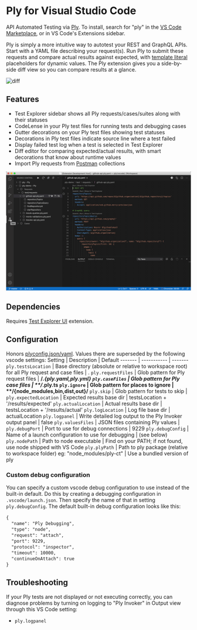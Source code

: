 # Ply for Visual Studio Code
API Automated Testing via [Ply](https://github.com/ply-ct/ply#readme).
To install, search for "ply" in the [VS Code Marketplace](https://marketplace.visualstudio.com/VSCode),
or in VS Code's Extensions sidebar.

Ply is simply a more intuitive way to autotest your REST and GraphQL APIs. Start with a YAML file
describing your request(s). Run Ply to submit these requests and compare actual results against expected,
with [template literal](https://developer.mozilla.org/en-US/docs/Web/JavaScript/Reference/Template_literals) 
placeholders for dynamic values. The Ply extension gives you a side-by-side diff view so you can compare
results at a glance.

![diff](docs/images/diff.gif)

## Features
  - Test Explorer sidebar shows all Ply requests/cases/suites along with their statuses
  - CodeLense in your Ply test files for running tests and debugging cases
  - Gutter decorations on your Ply test files showing test statuses
  - Decorations in Ply test files indicate source line where a test failed
  - Display failed test log when a test is selected in Test Explorer
  - Diff editor for comparing expected/actual results, with smart decorations that know about runtime values
  - Import Ply requests from [Postman](https://www.postman.com/) collections

![recording](docs/images/recording.gif)

## Dependencies
Requires [Test Explorer UI](https://marketplace.visualstudio.com/items?itemName=hbenl.vscode-test-explorer) extension.

## Configuration
Honors [plyconfig.json/yaml](https://ply-ct.github.io/ply/topics/config). Values there are superseded by the following vscode settings:
Setting | Description | Default
------- | ----------- | -------
`ply.testsLocation` | Base directory (absolute or relative to workspace root) for all Ply request and case files | .
`ply.requestFiles` | Glob pattern for Ply request files | **/*.{ply.yaml,ply.yml}
`ply.caseFiles` | Glob pattern for Ply case files | **/*.ply.ts
`ply.ignore` | Glob pattern for places to ignore | \**/{node_modules,bin,dist,out}/**
`ply.skip` | Glob pattern for tests to skip |
`ply.expectedLocation` | Expected results base dir | testsLocation + '/results/expected'
`ply.actualLocation` | Actual results base dir | testsLocation + '/results/actual'
`ply.logLocation` | Log file base dir | actualLocation
`ply.logpanel` | Write detailed log output to the Ply Invoker output panel | false
`ply.valuesFiles` | JSON files containing Ply values | 
`ply.debugPort` | Port to use for debug connections | 9229
`ply.debugConfig` | Name of a launch configuration to use for debugging | (see below)
`ply.nodePath` | Path to node executable | Find on your PATH; if not found, use node shipped with VS Code
`ply.plyPath` | Path to ply package (relative to workspace folder) eg: "node_modules/ply-ct" | Use a bundled version of ply

### Custom debug configuration
You can specify a custom vscode debug configuration to use instead of the built-in default.
Do this by creating a debugging configuration in `.vscode/launch.json`. Then specify the name of that
in setting `ply.debugConfig`. The default built-in debug configuration looks like this:
```
{
  "name": "Ply Debugging",
  "type": "node",
  "request": "attach",
  "port": 9229,
  "protocol": "inspector",
  "timeout": 10000,
  "continueOnAttach": true
}
```

## Troubleshooting
If your Ply tests are not displayed or not executing correctly, you can diagnose problems by turning
on logging to "Ply Invoker" in Output view through this VS Code setting:
 - `ply.logpanel`
